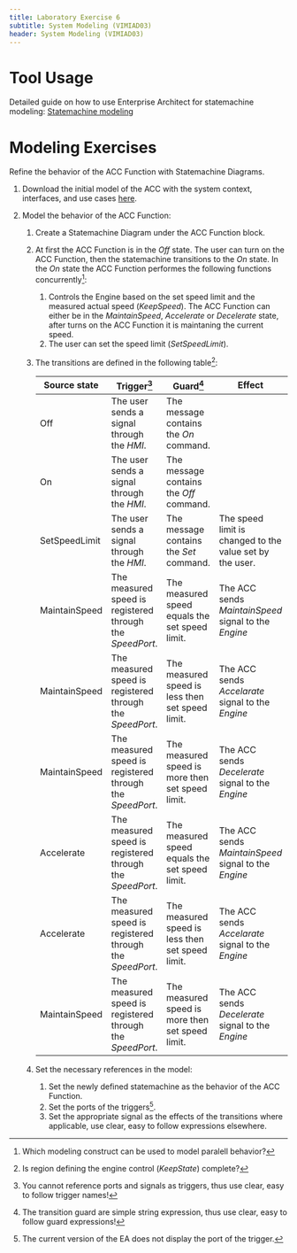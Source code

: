 ```yaml
---
title: Laboratory Exercise 6
subtitle: System Modeling (VIMIAD03)
header: System Modeling (VIMIAD03)
---
```


# Tool Usage

Detailed guide on how to use Enterprise Architect for statemachine modeling: [Statemachine modeling](https://ftsrg-rete.github.io/remo-lecture-notes/behavior-modeling-guide/#statemachine-modeling)

# Modeling Exercises

Refine the behavior of the ACC Function with Statemachine Diagrams.

1. Download the initial model of the ACC with the system context, interfaces, and use cases [here](https://github.com/ftsrg-rete/remo-lecture-notes/raw/refs/heads/master/docs/assets/Lab4-initial.qea).

1. Model the behavior of the ACC Function:
    1. Create a Statemachine Diagram under the ACC Function block.
    1. At first the ACC Function is in the _Off_ state. The user can turn on the ACC Function, then the statemachine transitions to the _On_ state. In the _On_ state the ACC Function performes the following functions concurrently[^1]:
        1. Controls the Engine based on the set speed limit and the measured actual speed (_KeepSpeed_). The ACC Function can either be in the _MaintainSpeed_, _Accelerate_ or _Decelerate_ state, after turns on the ACC Function it is maintaning the current speed.
        2. The user can set the speed limit (_SetSpeedLimit_).
    1. The transitions are defined in the following table[^2]:

        | Source state | Trigger[^3] | Guard[^4] | Effect | Target state |
        | ------------ | ------- | ----- | ------ | ------------ |
        | Off          | The user sends a signal through the _HMI_. | The message contains the _On_ command. | | On |
        | On | The user sends a signal through the _HMI_. | The message contains the _Off_ command. | | Off |
        | SetSpeedLimit | The user sends a signal through the _HMI_. | The message contains the _Set_ command. | The speed limit is changed to the value set by the user. | SetSpeedLimit |
        | MaintainSpeed | The measured speed is registered through the _SpeedPort_. | The measured speed equals the set speed limit. | The ACC sends _MaintainSpeed_ signal to the _Engine_ | MaintainSpeed |
        | MaintainSpeed | The measured speed is registered through the _SpeedPort_. | The measured speed is less then set speed limit. | The ACC sends _Accelarate_ signal to the _Engine_ | Accelerate |
        | MaintainSpeed | The measured speed is registered through the _SpeedPort_. | The measured speed is more then set speed limit. | The ACC sends _Decelerate_ signal to the _Engine_ | Decelerate |
        | Accelerate | The measured speed is registered through the _SpeedPort_. | The measured speed equals the set speed limit. | The ACC sends _MaintainSpeed_ signal to the _Engine_ | MaintainSpeed |
        | Accelerate | The measured speed is registered through the _SpeedPort_. | The measured speed is less then set speed limit. | The ACC sends _Accelarate_ signal to the _Engine_ | Accelerate |
        | MaintainSpeed | The measured speed is registered through the _SpeedPort_. | The measured speed is more then set speed limit. | The ACC sends _Decelerate_ signal to the _Engine_ | Decelerate |

    1. Set the necessary references in the model:
        1. Set the newly defined statemachine as the behavior of the ACC Function.
        1. Set the ports of the triggers[^5].
        1. Set the appropriate signal as the effects of the transitions where applicable, use clear, easy to follow expressions elsewhere.

[^1]: Which modeling construct can be used to model paralell behavior?
[^2]: Is region defining the engine control (_KeepState_) complete?
[^3]: You cannot reference ports and signals as triggers, thus use clear, easy to follow trigger names!
[^4]: The transition guard are simple string expression, thus use clear, easy to follow guard expressions!
[^5]: The current version of the EA does not display the port of the trigger.

